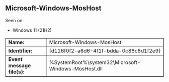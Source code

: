 ## Microsoft-Windows-MosHost

Seen on:
* Windows 11 (21H2)

<table border="1" class="docutils">
  <tbody>
    <tr>
      <td><b>Name:</b></td>
      <td>Microsoft-Windows-MosHost</td>
    </tr>
    <tr>
      <td><b>Identifier:</b></td>
      <td>{d116f0f2-a6d6-4f1f-bdda-0c88c8d1f2e9}</td>
    </tr>
    <tr>
      <td><b>Event message file(s):</b></td>
      <td>%SystemRoot%\system32\Microsoft-Windows-MosHost.dll</td>
    </tr>
  </tbody>
</table>

&nbsp;

